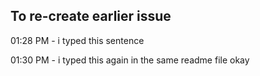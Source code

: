 ## To re-create earlier issue

01:28 PM - i typed this sentence

01:30 PM - i typed this again in the same readme file okay
